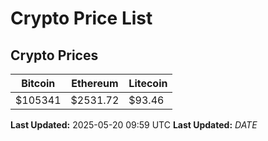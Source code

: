 # Crypto Price List

## Crypto Prices
| Bitcoin | Ethereum | Litecoin |
| ------- | -------- | -------- |
| $105341 | $2531.72 | $93.46 |
**Last Updated:** 2025-05-20 09:59 UTC
**Last Updated:** $DATE$
